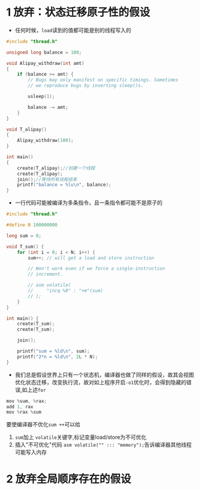 # 1 放弃：状态迁移原子性的假设


- 任何时候，`load`读到的值都可能是别的线程写入的

```c
#include "thread.h"

unsigned long balance = 100;

void Alipay_withdraw(int amt)
{
    if (balance >= amt) {
        // Bugs may only manifest on specific timings. Sometimes
        // we reproduce bugs by inserting sleep()s.

        usleep(1);

        balance -= amt;
    }
}

void T_alipay()
{
    Alipay_withdraw(100);
}

int main()
{
    create(T_alipay);//创建一个线程
    create(T_alipay);
    join();//等待所有线程结束
    printf("balance = %lu\n", balance);
}

```

- 一行代码可能被编译为多条指令，且一条指令都可能不是原子的
```c
#include "thread.h"

#define N 100000000

long sum = 0;

void T_sum() {
    for (int i = 0; i < N; i++) {
        sum++; // will get a load and store instruction

        // Won't work even if we force a single-instruction
        // increment.

        // asm volatile(
        //     "incq %0" : "+m"(sum)
        // );
    }
}

int main() {
    create(T_sum);
    create(T_sum);

    join();

    printf("sum = %ld\n", sum);
    printf("2*n = %ld\n", 2L * N);
}

```


- 我们总是假设世界上只有一个状态机，编译器也做了同样的假设，故其会视图优化状态迁移，改变执行流，故对如上程序开启`-o1`优化时，会得到隐藏的错误,如上述`for`
```c
mov %sum, %rax;
add 1, rax
mov %rax %sum
```
要使编译器不优化`sum ++`可以给

 1.  `sum`加上 `volatile`关键字,标记变量load/store为不可优化
 2. 插入"不可优化"代码 `asm volatile("" ::: "memory");`告诉编译器其他线程可能写入内存


# 2 放弃全局顺序存在的假设

